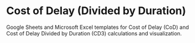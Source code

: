 # Cost of Delay (Divided by Duration)
Google Sheets and Microsoft Excel templates for Cost of Delay (CoD) and Cost of Delay Divided by Duration (CD3) calculations and visualization.
